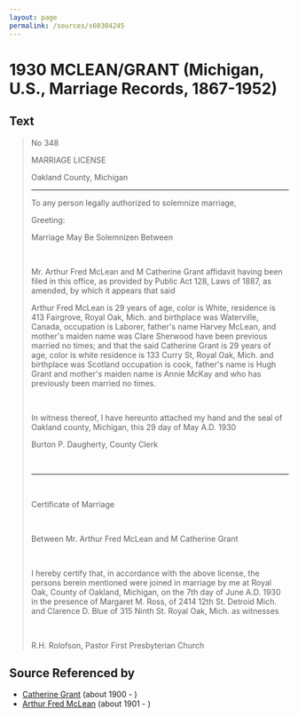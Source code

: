 ```yaml
---
layout: page
permalink: /sources/s60304245
---
```


# 1930 MCLEAN/GRANT (Michigan, U.S., Marriage Records, 1867-1952)


## Text

> No 348
>
> MARRIAGE LICENSE
>
> Oakland County, Michigan
>
> ---
>
> To any person legally authorized to solemnize marriage,
>
> Greeting:
>
> Marriage May Be Solemnizen Between
>
> <br/>
>
> Mr. Arthur Fred McLean and M Catherine Grant affidavit having been filed in this office, as provided by Public Act 128, Laws of 1887, as amended, by which it appears that said
>
> Arthur Fred McLean is 29 years of age, color is White, residence is 413 Fairgrove, Royal Oak, Mich. and birthplace was Waterville, Canada, occupation is Laborer, father's name Harvey McLean, and mother's maiden name was Clare Sherwood have been previous married no times; and that the said Catherine Grant is 29 years of age, color is white residence is 133 Curry St, Royal Oak, Mich. and birthplace was Scotland occupation is cook, father's name is Hugh Grant and mother's maiden name is Annie McKay and who has previously been married no times.
>
> <br/>
>
> In witness thereof, I have hereunto attached my hand and the seal of Oakland county, Michigan, this 29 day of May A.D. 1930
>
> Burton P. Daugherty, County Clerk
>
> <br/>
>
> ---
>
> <br/>
>
> Certificate of Marriage
>
> <br/>
>
> Between Mr. Arthur Fred McLean and M Catherine Grant
>
> <br/>
>
> I hereby certify that, in accordance with the above license, the persons berein mentioned were joined in marriage by me at Royal Oak, County of Oakland, Michigan, on the 7th day of June A.D. 1930 in the presence of Margaret M. Ross, of 2414 12th St. Detroid Mich. and Clarence D. Blue of 315 Ninth St. Royal Oak, Mich. as witnesses
>
> <br/>
>
> R.H. Rolofson, Pastor First Presbyterian Church
>

## Source Referenced by

* [Catherine Grant](../people/@5052852@-catherine-grant-b1900-d.md) (about 1900 - )
* [Arthur Fred McLean](../people/@56292410@-arthur-fred-mclean-b1901-d.md) (about 1901 - )
